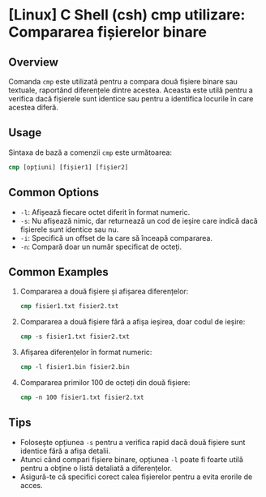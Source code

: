 # [Linux] C Shell (csh) cmp utilizare: Compararea fișierelor binare

## Overview
Comanda `cmp` este utilizată pentru a compara două fișiere binare sau textuale, raportând diferențele dintre acestea. Aceasta este utilă pentru a verifica dacă fișierele sunt identice sau pentru a identifica locurile în care acestea diferă.

## Usage
Sintaxa de bază a comenzii `cmp` este următoarea:

```csh
cmp [opțiuni] [fișier1] [fișier2]
```

## Common Options
- `-l`: Afișează fiecare octet diferit în format numeric.
- `-s`: Nu afișează nimic, dar returnează un cod de ieșire care indică dacă fișierele sunt identice sau nu.
- `-i`: Specifică un offset de la care să înceapă compararea.
- `-n`: Compară doar un număr specificat de octeți.

## Common Examples
1. Compararea a două fișiere și afișarea diferențelor:
   ```csh
   cmp fisier1.txt fisier2.txt
   ```

2. Compararea a două fișiere fără a afișa ieșirea, doar codul de ieșire:
   ```csh
   cmp -s fisier1.txt fisier2.txt
   ```

3. Afișarea diferențelor în format numeric:
   ```csh
   cmp -l fisier1.bin fisier2.bin
   ```

4. Compararea primilor 100 de octeți din două fișiere:
   ```csh
   cmp -n 100 fisier1.txt fisier2.txt
   ```

## Tips
- Folosește opțiunea `-s` pentru a verifica rapid dacă două fișiere sunt identice fără a afișa detalii.
- Atunci când compari fișiere binare, opțiunea `-l` poate fi foarte utilă pentru a obține o listă detaliată a diferențelor.
- Asigură-te că specifici corect calea fișierelor pentru a evita erorile de acces.